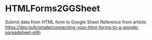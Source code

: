 # HTMLForms2GGSheet
Submit data from HTML form to Google Sheet
Reference from article:
https://dev.to/kromate/connecting-your-html-forms-to-a-google-spreadsheet-p9h
